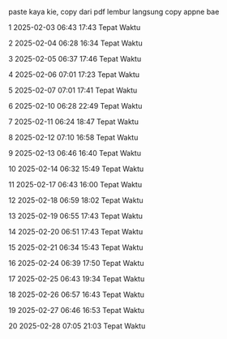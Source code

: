 paste kaya kie, copy dari pdf lembur langsung copy appne bae

1 2025-02-03 06:43 17:43 Tepat Waktu

2 2025-02-04 06:28 16:34 Tepat Waktu

3 2025-02-05 06:37 17:46 Tepat Waktu

4 2025-02-06 07:01 17:23 Tepat Waktu

5 2025-02-07 07:01 17:41 Tepat Waktu

6 2025-02-10 06:28 22:49 Tepat Waktu

7 2025-02-11 06:24 18:47 Tepat Waktu

8 2025-02-12 07:10 16:58 Tepat Waktu

9 2025-02-13 06:46 16:40 Tepat Waktu

10 2025-02-14 06:32 15:49 Tepat Waktu

11 2025-02-17 06:43 16:00 Tepat Waktu

12 2025-02-18 06:59 18:02 Tepat Waktu

13 2025-02-19 06:55 17:43 Tepat Waktu

14 2025-02-20 06:51 17:43 Tepat Waktu

15 2025-02-21 06:34 15:43 Tepat Waktu

16 2025-02-24 06:39 17:50 Tepat Waktu

17 2025-02-25 06:43 19:34 Tepat Waktu

18 2025-02-26 06:57 16:43 Tepat Waktu

19 2025-02-27 06:46 16:53 Tepat Waktu

20 2025-02-28 07:05 21:03 Tepat Waktu
